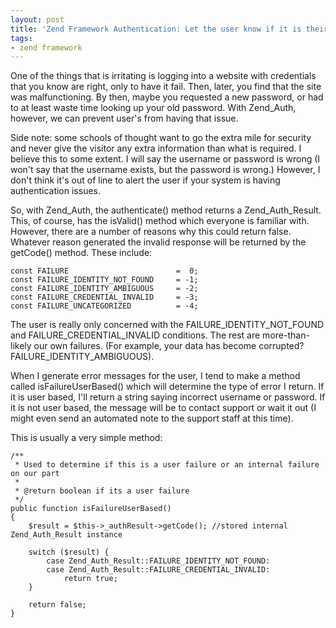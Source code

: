 ```yaml
---
layout: post
title: 'Zend Framework Authentication: Let the user know if it is their fault'
tags:
- zend framework
---
```

One of the things that is irritating is logging into a website with credentials that you know are right, only to have it fail.  Then, later, you find that the site was malfunctioning.  By then, maybe you requested a new password, or had to at least waste time looking up your old password.  With Zend_Auth, however, we can prevent user's from having that issue.

Side note: some schools of thought want to go the extra mile for security and never give the visitor any extra information than what is required.  I believe this to some extent.  I will say the username or password is wrong (I won't say that the username exists, but the password is wrong.)  However, I don't think it's out of line to alert the user if your system is having authentication issues. 

So, with Zend_Auth, the authenticate() method returns a Zend_Auth_Result.  This, of course, has the isValid() method which everyone is familiar with.  However, there are a number of reasons why this could return false.  Whatever reason generated the invalid response will be returned by the getCode() method.  These include:
    
```php?start_inline=1
const FAILURE                        =  0;
const FAILURE_IDENTITY_NOT_FOUND     = -1;
const FAILURE_IDENTITY_AMBIGUOUS     = -2;
const FAILURE_CREDENTIAL_INVALID     = -3;
const FAILURE_UNCATEGORIZED          = -4;
```

The user is really only concerned with the FAILURE_IDENTITY_NOT_FOUND and FAILURE_CREDENTIAL_INVALID conditions.  The rest are more-than-likely our own failures.  (For example, your data has become corrupted? FAILURE_IDENTITY_AMBIGUOUS).  

When I generate error messages for the user, I tend to make a method called isFailureUserBased() which will determine the type of error I return.  If it is user based, I'll return a string saying incorrect username or password.  If it is not user based, the message will be to contact support or wait it out (I might even send an automated note to the support staff at this time).

This is usually a very simple method:

```php?start_inline=1
/**
 * Used to determine if this is a user failure or an internal failure on our part
 * 
 * @return boolean if its a user failure
 */
public function isFailureUserBased()
{
    $result = $this->_authResult->getCode(); //stored internal Zend_Auth_Result instance
    
    switch ($result) {
        case Zend_Auth_Result::FAILURE_IDENTITY_NOT_FOUND:
        case Zend_Auth_Result::FAILURE_CREDENTIAL_INVALID:
            return true;
    }
    
    return false;
}
```
    